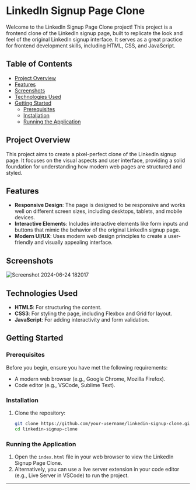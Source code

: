 # LinkedIn Signup Page Clone

Welcome to the LinkedIn Signup Page Clone project! This project is a frontend clone of the LinkedIn signup page, built to replicate the look and feel of the original LinkedIn signup interface. It serves as a great practice for frontend development skills, including HTML, CSS, and JavaScript.

## Table of Contents

- [Project Overview](#project-overview)
- [Features](#features)
- [Screenshots](#screenshots)
- [Technologies Used](#technologies-used)
- [Getting Started](#getting-started)
  - [Prerequisites](#prerequisites)
  - [Installation](#installation)
  - [Running the Application](#running-the-application)

## Project Overview

This project aims to create a pixel-perfect clone of the LinkedIn signup page. It focuses on the visual aspects and user interface, providing a solid foundation for understanding how modern web pages are structured and styled.

## Features

- **Responsive Design**: The page is designed to be responsive and works well on different screen sizes, including desktops, tablets, and mobile devices.
- **Interactive Elements**: Includes interactive elements like form inputs and buttons that mimic the behavior of the original LinkedIn signup page.
- **Modern UI/UX**: Uses modern web design principles to create a user-friendly and visually appealing interface.


## Screenshots

![Screenshot 2024-06-24 182017](https://github.com/rk4743/Linkedin-signup/assets/99096855/ecd3d24e-f5a5-49fc-87e1-a07bb2dda42d)

## Technologies Used

- **HTML5**: For structuring the content.
- **CSS3**: For styling the page, including Flexbox and Grid for layout.
- **JavaScript**: For adding interactivity and form validation.

## Getting Started

### Prerequisites

Before you begin, ensure you have met the following requirements:
- A modern web browser (e.g., Google Chrome, Mozilla Firefox).
- Code editor (e.g., VSCode, Sublime Text).

### Installation

1. Clone the repository:
    ```sh
    git clone https://github.com/your-username/linkedin-signup-clone.git
    cd linkedin-signup-clone
    ```

### Running the Application

1. Open the `index.html` file in your web browser to view the LinkedIn Signup Page Clone.
2. Alternatively, you can use a live server extension in your code editor (e.g., Live Server in VSCode) to run the project.


---


